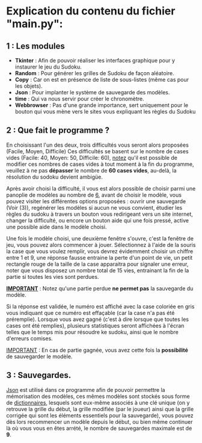 # Explication du contenu du fichier "main.py":

## 1 : Les modules 

- **Tkinter** : Afin de pouvoir réaliser les interfaces graphique pour y instaurer le jeu du Sudoku.
- **Random** : Pour générer les grilles de Sudoku de façon aléatoire.
- **Copy** : Car on est en présence de liste de sous-listes (même cas pour les objets).
- **Json** : Pour implanter le système de sauvegarde des modèles.
- **time** : Qui va nous servir pour créer le chronomètre.
- **Webbrowser** : Pas d'une grande importance, sert uniquement pour le bouton qui vous mène vers le sites vous expliquant les règles du Sudoku

## 2 : Que fait le programme ?

En choisissant l'un des deux, trois difficultés vous seront alors proposées (Facile, Moyen, Difficile)
Ces difficultés se basent sur le nombre de cases vides (Facile: 40, Moyen: 50, Difficile: 60), <ins>notez</ins> qu'il est possible de modifier ces
nombres de cases vides à tout moment à la fin du programme, veuillez à ne pas **dépasser** le nombre de **60 cases vides**, au-delà, la résolution du sodoku devient ambigüe.

Après avoir choisi la difficulté, il vous est alors possible de choisir parmi une panoplie de modèles au nombre de <ins>6</ins>, avant de choisir le modèle, vous pouvez visiter les différentes
options proposées : ouvrir une sauvegarde (Voir (3)), regénérer les modèles si aucun ne vous convient, étudier les règles du sudoku à travers un bouton vous redirigeant vers un site internet,
changer la difficulté, ou encore un bouton aide qui une fois pressé, active une possible aide dans le modèle choisi.

Une fois le modèle choisi, une deuxième fenêtre s'ouvre, c'est la fenêtre de jeu, vous pouvez alors commencer à jouer. Sélectionnez à l'aide de la souris
la case que vous voulez remplir, vous devrez évidemment choisir un chiffre entre 1 et 9, une réponse fausse entraine la perte d'un point de vie, un petit rectangle rouge de la taille 
de la case apparaitra pour signaler une erreur, noter que vous disposez un nombre total de 15 vies, entrainant la fin de la partie si toutes les vies sont perdues. 

<ins>**IMPORTANT**</ins> : Notez qu'une partie perdue **ne permet pas** la sauvegarde du modèle.

Si la réponse est validée, le numéro est affiché avec la case coloriée en gris vous indiquant que ce numéro est effaçable (car la case n'a pas été préremplie). Lorsque vous avez gagné 
(c'est à dire lorsque que toutes les cases ont été remplies), plusieurs statistiques seront affichées à l'écran telles que le temps mis pour résoudre ke sudoku, ainsi que le nombre d'erreurs comises.

<ins>IMPORTANT</ins> : En cas de partie gagnée, vous avez cette fois la **possibilité** de sauvegarder le modèle.

## 3 : Sauvegardes.

<ins>Json</ins> est utilisé dans ce programme afin de pouvoir permettre la mémorisation des modèles, ces mêmes modèles sont stockés sous forme de <ins>dictionnaires</ins>, lesquels sont eux-même associés à une clé unique
(on y retrouve la grille du début, la grille modifiée (par le joueur) ainsi que la grille corrigée qui sont les éléments essentiels pour la sauvegarde), vous pouvez dès lors recommencer un modèle depuis le début, ou
bien même continuer là où vous vous en êtes arrété, le nombre de sauvegardes maximale est de **9**.
